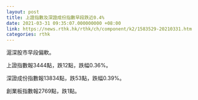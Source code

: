 ```yaml
---
layout: post
title: 上證指數及深證成份指數早段跌近0.4%
date: 2021-03-31 09:35:07.000000000 +08:00
link: https://news.rthk.hk/rthk/ch/component/k2/1583529-20210331.htm
categories: rthk
---
```


滬深股市早段偏軟。

上證指數報3444點，跌12點，跌幅0.36%。

深證成份指數報13834點，跌53點，跌幅0.39%。

創業板指數報2769點，跌1點。
